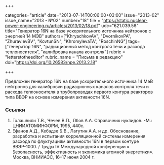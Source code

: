 +++

categories="article"
date="2013-07-14T00:06:00+03:00"
issue="2013-02"
issue_name="2013 - №02"
number="18"
file = "https://static.nuclear-power-engineering.ru/articles/2013/02/18.pdf"
udc="621.039.56"
title="Генератор 16N на базе ускорительного источника нейтронов с энергией 14 МЭВ"
authors=["KhryachkovAV", "DvornikovPA", "ZhuravlevBV", "KovtunSN", "KhromylevaTA", "RoschinNG"]
tags=["генератор 16N", "радиационный метод контроля течи и расхода теплоносителя", "калибровка канала контроля"]
rubric = "letterstotheeditor"
rubric_name = "Письма в редакцию"
doi="https://doi.org/10.26583/npe.2013.2.18"

+++

Предложен генератор 16N на базе ускорительного источника 14 МэВ нейтронов для калибровки радиационных каналов контроля течи и расхода теплоносителя в трубопроводах первого контура реакторов типа ВВЭР на основе измерения активности 16N.

### Ссылки

1. Голашвили Т.В., Чечев В.П., Лбов А.А. Справочник нуклидов. -М.: ЦНИИАТОМИНФОРМ, 1995, 440с.
2. Ефанов А.Д., Кебадзе Б.В., Лагутин А.А. и др. Обоснование, разработка и испытания корреляционной системы измерения расхода по флуктуациям активности 16N в первом контуре ВВЭР-1000. / Труды IV Международной конференции « Безопасность, эффективность и экономика атомной энергетики». Москва, ВНИИАЭС, 16–17 июня 2004 г.